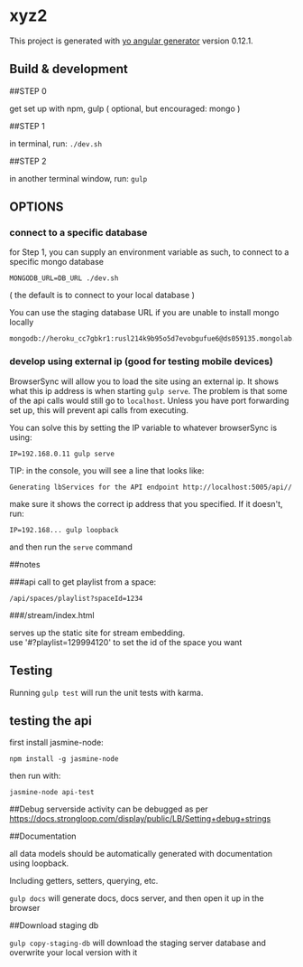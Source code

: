 # xyz2

This project is generated with [yo angular generator](https://github.com/yeoman/generator-angular)
version 0.12.1.

## Build & development


##STEP 0

get set up with npm, gulp ( optional, but encouraged: mongo )

##STEP 1

in terminal, run: `./dev.sh`

##STEP 2

in another terminal window, run: `gulp`

## OPTIONS

### connect to a specific database
for Step 1, you can supply an environment variable as such, to connect to a specific mongo database

`MONGODB_URL=DB_URL ./dev.sh`

( the default is to connect to your local database )

You can use the staging database URL if you are unable to install mongo locally
```
mongodb://heroku_cc7gbkr1:rusl214k9b95o5d7evobgufue6@ds059135.mongolab.com:59135/heroku_cc7gbkr1
```

### develop using external ip (good for testing mobile devices)

BrowserSync will allow you to load the site using an external ip. It shows what this ip address is when starting `gulp serve`.  The problem is that some of the api calls would still go to `localhost`.  Unless you have port forwarding set up, this will prevent api calls from executing.

You can solve this by setting the IP variable to whatever browserSync is using:

```
IP=192.168.0.11 gulp serve
```

TIP: in the console, you will see a line that looks like:
```
Generating lbServices for the API endpoint http://localhost:5005/api//
```

make sure it shows the correct ip address that you specified.  If it doesn't, run: 

```
IP=192.168... gulp loopback
```
and then run the `serve` command



##notes

###api call to get playlist from a space:

`/api/spaces/playlist?spaceId=1234`

###/stream/index.html

serves up the static site for stream embedding.  
use '#?playlist=129994120' to set the id of the space you want


## Testing

Running `gulp test` will run the unit tests with karma.


## testing the api

first install jasmine-node:

`npm install -g jasmine-node`

then run with:

`jasmine-node api-test`

##Debug
serverside activity can be debugged as per https://docs.strongloop.com/display/public/LB/Setting+debug+strings

##Documentation

all data models should be automatically generated with documentation using loopback.

Including getters, setters, querying, etc.

`gulp docs` will generate docs, docs server, and then open it up in the browser

##Download staging db

`gulp copy-staging-db` will download the staging server database and overwrite your local version with it
